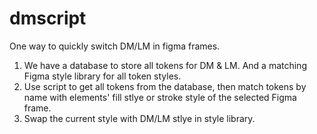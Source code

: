 # dmscript
One way to quickly switch DM/LM in figma frames.

1. We have a database to store all tokens for DM & LM. And a matching Figma style library for all token styles.
2. Use script to get all tokens from the database, then match tokens by name with elements' fill stlye or stroke style of the selected Figma frame.
3. Swap the current style with DM/LM stlye in style library.
